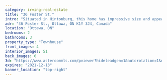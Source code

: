 ```yaml
---
category: irving-real-estate
title: "36 Foster St."
intro: "Situated in Hintonburg, this home has impressive size and appeal, and is minutes walk to your favourite coffee shop."
adr: "36 Foster St., Ottawa, ON K1Y 3J4, Canada"
location: "Ottawa, ON"
bedrooms: 2
bathrooms: 3
property_type: "Townhouse"
front_images: 4
interior_images: 51
back_images: 6
3d: "https://www.asteroommls.com/pviewer?hideleadgen=1&autorotation=1&defaultviewdollhouse=0&showdollhousehotspot=1&stopbgaudio=1&autonav=0&token=WEXZCD2Ou06MJcmwnbFe-A"
expires: "2021-12-13"
banner_location: "top-right"
---
```

